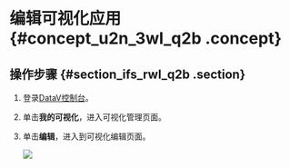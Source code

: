 # 编辑可视化应用 {#concept_u2n_3wl_q2b .concept}

## 操作步骤 {#section_ifs_rwl_q2b .section}

1.  登录[DataV控制台](https://datav.alibabacloud.com/)。
2.  单击**我的可视化**，进入可视化管理页面。
3.  单击**编辑**，进入到可视化编辑页面。

    ![](http://static-aliyun-doc.oss-cn-hangzhou.aliyuncs.com/assets/img/16547/15584349118018_zh-CN.png)


